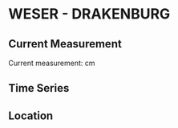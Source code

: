 # WESER - DRAKENBURG

## Current Measurement

Current measurement: <Value topic="rivers/pegel-online/WESER/DRAKENBURG/measurementValue"/> cm

## Time Series

<TimeSeries topic="rivers/pegel-online/WESER/DRAKENBURG/measurementValue" period="week" />

## Location

<WorldMap>
  <Marker lat="52.69309901184134" lon="9.225581438347866" labelTopic="rivers/pegel-online/WESER/DRAKENBURG/measurementValue" />
</WorldMap>
